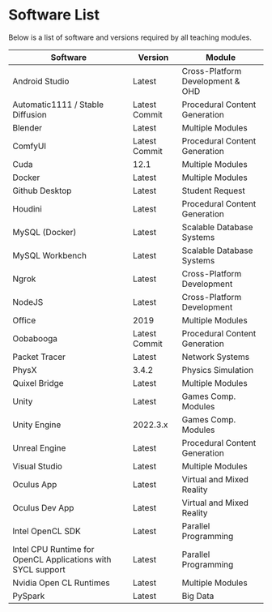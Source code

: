 # Software List

Below is a list of software and versions required by all teaching modules. 

| Software                                                    | Version       | Module                           |
|-------------------------------------------------------------|---------------|----------------------------------|
| Android Studio                                              | Latest        | Cross-Platform Development & OHD |
| Automatic1111 / Stable Diffusion                            | Latest Commit | Procedural Content Generation    |
| Blender                                                     | Latest        | Multiple Modules                 |
| ComfyUI                                                     | Latest Commit | Procedural Content Generation    |
| Cuda                                                        | 12.1          | Multiple Modules                 |
| Docker                                                      | Latest        | Multiple Modules                 |
| Github Desktop                                              | Latest        | Student Request                  |
| Houdini                                                     | Latest        | Procedural Content Generation    |
| MySQL (Docker)                                              | Latest        | Scalable Database Systems        |
| MySQL Workbench                                             | Latest        | Scalable Database Systems        |
| Ngrok                                                       | Latest        | Cross-Platform Development       |
| NodeJS                                                      | Latest        | Cross-Platform Development       |
| Office                                                      | 2019          | Multiple Modules                 |
| Oobabooga                                                   | Latest Commit | Procedural Content Generation    |
| Packet Tracer                                               | Latest        | Network Systems                  |
| PhysX                                                       | 3.4.2         | Physics Simulation               |
| Quixel Bridge                                               | Latest        | Multiple Modules                 |
| Unity                                                       | Latest        | Games Comp. Modules              |
| Unity Engine                                                | 2022.3.x      | Games Comp. Modules              |
| Unreal Engine                                               | Latest        | Procedural Content Generation    |
| Visual Studio                                               | Latest        | Multiple Modules                 |
| Oculus App                                                  | Latest        | Virtual and Mixed Reality        |
| Oculus Dev App                                              | Latest        | Virtual and Mixed Reality        |
| Intel OpenCL SDK                                            | Latest        | Parallel Programming             |
| Intel CPU Runtime for OpenCL Applications with SYCL support | Latest        | Parallel Programming             |
| Nvidia Open CL Runtimes                                     | Latest        | Multiple Modules                 |
| PySpark                                                     | Latest        | Big Data                         |
